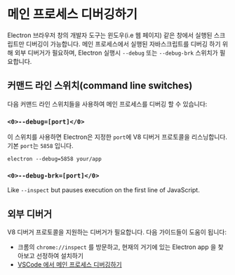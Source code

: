 # 메인 프로세스 디버깅하기

Electron 브라우저 창의 개발자 도구는 윈도우(i.e 웹 페이지) 같은 창에서 실행된 스크립트만 디버깅이 가능합니다. 메인 프로세스에서 실행된 자바스크립트를 디버깅 하기 위해 외부 디버거가 필요하며, Electron 실행시 `--debug` 또는 `--debug-brk` 스위치가 필요합니다.

## 커맨드 라인 스위치(command line switches)

다음 커맨드 라인 스위치들을 사용하여 메인 프로세스를 디버깅 할 수 있습니다:

### `<0>--debug=[port]</0>`

이 스위치를 사용하면 Electron은 지정한 `port`에 V8 디버거 프로토콜을 리스닝합니다. 기본 `port`는 `5858` 입니다.

```shell
electron --debug=5858 your/app
```

### `<0>--debug-brk=[port]</0>`

Like `--inspect` but pauses execution on the first line of JavaScript.

## 외부 디버거

V8 디버거 프로토콜을 지원하는 디버거가 필요합니다. 다음 가이드들이 도움이 됩니다:

- 크롬의 `chrome://inspect` 를 방문하고, 현재의 거기에 있는 Electron app 을 찾아보고 선정하여 설치하기
- [VSCode 에서 메인 프로세스 디버깅하기](debugging-main-process-vscode.md)